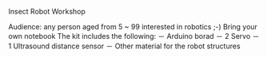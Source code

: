 Insect Robot Workshop

Audience: any person aged from 5 ~ 99 interested in robotics ;-) Bring your own notebook The kit includes the following: － Arduino borad － 2 Servo － 1 Ultrasound distance sensor － Other material for the robot structures